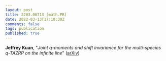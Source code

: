 ```yaml
---
layout: post
title: 2203.06713 [math.PR]
date: 2022-03-13T17:10:30Z
comments: false
tags: publication
published: true
---
```


<b>Jeffrey Kuan</b>, "<i>Joint $q$-moments and shift invariance for the multi-species $q$-TAZRP  on the infinite line</i>" ([arXiv](http://arxiv.org/abs/2203.06713v1))
